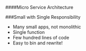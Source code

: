 ####Micro Service Architecture

###Small with Single Responsibility

<ul>
<li class="fragment fadein">Many small apps, not monolithic</li>
<li class="fragment fadein">Single function</li>
<li class="fragment fadein">Few hundred lines of code</li>
<li class="fragment fadein">Easy to bin and rewrite!</li>
</ul>
